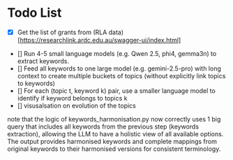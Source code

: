 # Todo List

- [x] Get the list of grants from (RLA data)[https://researchlink.ardc.edu.au/swagger-ui/index.html]
- [] Run 4-5 small language models (e.g. Qwen 2.5, phi4, gemma3n) to extract keywords.
- [] Feed all keywords to one large model (e.g. gemini-2.5-pro) with long context to create multiple buckets of topics (without explicitly link topics to keywords)
- [] For each (topic t, keyword k) pair, use a smaller language model to identify if keyword belongs to topics k 
- [] visusalsation on evolution of the topics

note that the logic of keywords_harmonisation.py now correctly uses 1 big query that includes all keywords from the previous step (keywords extraction), allowing the LLM to have a holistic view of all available options. The output provides harmonised keywords and complete mappings from original keywords to their harmonised versions for consistent terminology.